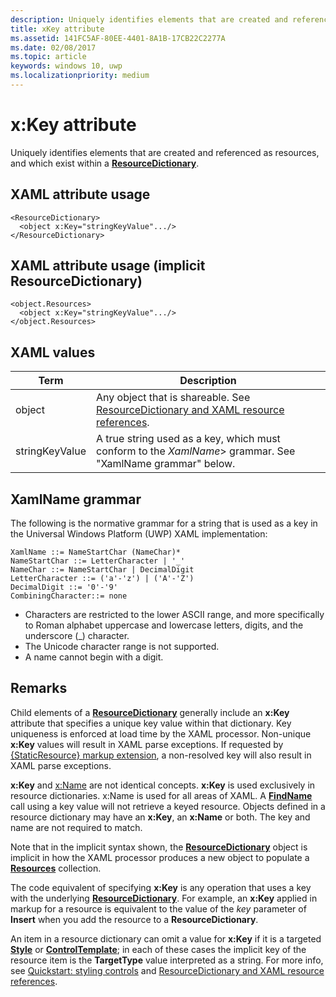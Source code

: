 ```yaml
---
description: Uniquely identifies elements that are created and referenced as resources, and which exist within a ResourceDictionary.
title: xKey attribute
ms.assetid: 141FC5AF-80EE-4401-8A1B-17CB22C2277A
ms.date: 02/08/2017
ms.topic: article
keywords: windows 10, uwp
ms.localizationpriority: medium
---
```

# x:Key attribute


Uniquely identifies elements that are created and referenced as resources, and which exist within a [**ResourceDictionary**](/uwp/api/Windows.UI.Xaml.ResourceDictionary).

## XAML attribute usage

``` syntax
<ResourceDictionary>
  <object x:Key="stringKeyValue".../>
</ResourceDictionary>
```

## XAML attribute usage (implicit **ResourceDictionary**)

``` syntax
<object.Resources>
  <object x:Key="stringKeyValue".../>
</object.Resources>
```

## XAML values

| Term | Description |
|------|-------------|
| object | Any object that is shareable. See [ResourceDictionary and XAML resource references](../design/controls-and-patterns/resourcedictionary-and-xaml-resource-references.md). |
| stringKeyValue | A true string used as a key, which must conform to the _XamlName_> grammar. See "XamlName grammar" below. | 

##  XamlName grammar

The following is the normative grammar for a string that is used as a key in the Universal Windows Platform (UWP) XAML implementation:

``` syntax
XamlName ::= NameStartChar (NameChar)*
NameStartChar ::= LetterCharacter | '_'
NameChar ::= NameStartChar | DecimalDigit
LetterCharacter ::= ('a'-'z') | ('A'-'Z')
DecimalDigit ::= '0'-'9'
CombiningCharacter::= none
```

-   Characters are restricted to the lower ASCII range, and more specifically to Roman alphabet uppercase and lowercase letters, digits, and the underscore (\_) character.
-   The Unicode character range is not supported.
-   A name cannot begin with a digit.

## Remarks

Child elements of a [**ResourceDictionary**](/uwp/api/Windows.UI.Xaml.ResourceDictionary) generally include an **x:Key** attribute that specifies a unique key value within that dictionary. Key uniqueness is enforced at load time by the XAML processor. Non-unique **x:Key** values will result in XAML parse exceptions. If requested by [{StaticResource} markup extension](staticresource-markup-extension.md), a non-resolved key will also result in XAML parse exceptions.

**x:Key** and [x:Name](x-name-attribute.md) are not identical concepts. **x:Key** is used exclusively in resource dictionaries. x:Name is used for all areas of XAML. A [**FindName**](/uwp/api/windows.ui.xaml.frameworkelement.findname) call using a key value will not retrieve a keyed resource. Objects defined in a resource dictionary may have an **x:Key**, an **x:Name** or both. The key and name are not required to match.

Note that in the implicit syntax shown, the [**ResourceDictionary**](/uwp/api/Windows.UI.Xaml.ResourceDictionary) object is implicit in how the XAML processor produces a new object to populate a [**Resources**](/uwp/api/windows.ui.xaml.frameworkelement.resources) collection.

The code equivalent of specifying **x:Key** is any operation that uses a key with the underlying [**ResourceDictionary**](/uwp/api/Windows.UI.Xaml.ResourceDictionary). For example, an **x:Key** applied in markup for a resource is equivalent to the value of the *key* parameter of **Insert** when you add the resource to a **ResourceDictionary**.

An item in a resource dictionary can omit a value for **x:Key** if it is a targeted [**Style**](/uwp/api/Windows.UI.Xaml.Style) or [**ControlTemplate**](/uwp/api/Windows.UI.Xaml.Controls.ControlTemplate); in each of these cases the implicit key of the resource item is the **TargetType** value interpreted as a string. For more info, see [Quickstart: styling controls](/previous-versions/windows/apps/hh465498(v=win.10)) and [ResourceDictionary and XAML resource references](../design/controls-and-patterns/resourcedictionary-and-xaml-resource-references.md).